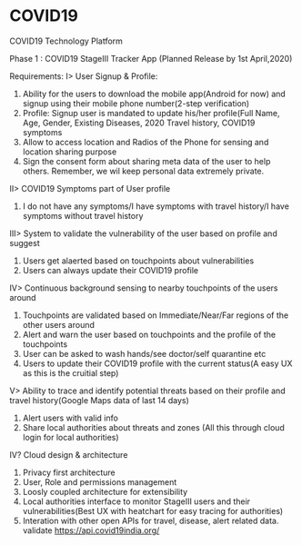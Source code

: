 # COVID19
COVID19 Technology Platform

Phase 1 : COVID19 StageIII Tracker App
(Planned Release by 1st April,2020)

Requirements:
I> User Signup & Profile:
1. Ability for the users to download the mobile app(Android for now) and signup using their mobile phone number(2-step verification)
2. Profile: Signup user is mandated to update his/her profile(Full Name, Age, Gender, Existing Diseases, 2020 Travel history, COVID19 symptoms
3. Allow to access location and Radios of the Phone for sensing and location sharing purpose
4. Sign the consent form about sharing meta data of the user to help others. Remember, we wil keep personal data extremely private.

II> COVID19 Symptoms part of User profile
1. I do not have any symptoms/I have symptoms with travel history/I have symptoms without travel history

III> System to validate the vulnerability of the user based on profile and suggest
1. Users get alaerted based on touchpoints about vulnerabilities
2. Users can always update their COVID19 profile

IV> Continuous background sensing to nearby touchpoints of the users around
1. Touchpoints are validated based on Immediate/Near/Far regions of the other users around
2. Alert and warn the user based on touchpoints and the profile of the touchpoints
3. User can be asked to wash hands/see doctor/self quarantine etc
4. Users to update their COVID19 profile with the current status(A easy UX as this is the cruitial step)

V> Ability to trace and identify potential threats based on their profile and travel history(Google Maps data of last 14 days)
1. Alert users with valid info
2. Share local authorities about threats and zones (All this through cloud login for local authorities)

IV? Cloud design & architecture
1. Privacy first architecture
2. User, Role and permissions management
3. Loosly coupled architecture for extensibility 
4. Local authorities interface to monitor StageIII users and their vulnerabilities(Best UX with heatchart for easy tracing for authorities)
5. Interation with other open APIs for travel, disease, alert related data. validate https://api.covid19india.org/
